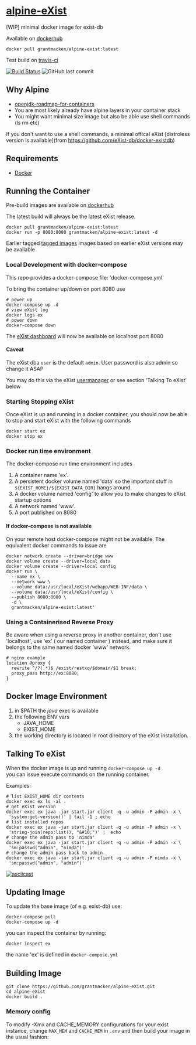 # [alpine-eXist](https://github.com/grantmacken/alpine-eXist)

[WIP] minimal docker image for exist-db

Available on [dockerhub](https://hub.docker.com/r/grantmacken/alpine-exist)

```
docker pull grantmacken/alpine-exist:latest
```

Test build on [travis-ci](https://travis-ci.org/grantmacken/alpine-eXist)

[![Build Status](https://travis-ci.org/grantmacken/alpine-eXist.svg?branch=master)](https://travis-ci.org/grantmacken/alpine-eXist)
![GitHub last commit](https://img.shields.io/github/last-commit/grantmacken/alpine-eXist.svg)

## Why Alpine

 - [openjdk-roadmap-for-containers](https://blogs.oracle.com/developers/official-docker-image-for-oracle-java-and-the-openjdk-roadmap-for-containers)
 - You are most likely already have alpine layers in your container stack
 - You might want minimal size image but also be able use shell commands (ls rm etc)

If you don't want to use a shell commands, 
a minimal offical eXist [distroless version is available](from https://github.com/eXist-db/docker-existdb) 


## Requirements
*   [Docker](https://www.docker.com)

## Running the Container
Pre-build images are available on [dockerhub](https://hub.docker.com/r/grantmacken/alpine-exist/)

The latest build will always be the latest eXist release.

```
docker pull grantmacken/alpine-exist:latest
docker run -p 8080:8080 grantmacken/alpine-exist:latest -d
```

Earlier tagged 
[tagged images](https://hub.docker.com/r/grantmacken/alpine-exist/tags)
images based on earlier eXist versions may be available


### Local Development with docker-compose

This repo provides a docker-compose file: 'docker-compose.yml'

To bring the container up/down on port 8080 use

```
# power up
docker-compose up -d
# view eXist log
docker logs ex
# power down
docker-compose down
```

The  [eXist dashboard](http://localhost:8080/)
will now be available on localhost port 8080

#### Caveat

The eXist dba `user` is the default `admin`.
User password is also admin so change it ASAP

You may do this via the eXist
[usermanager](http://localhost:8080/exist/apps/usermanager/index.html)
 or see section 'Talking To eXist' below

### Starting Stopping eXist

Once eXist is up and running in a docker container,
you should now be able to stop and start eXist with the following commands

```
docker start ex
docker stop ex
```

### Docker run time environment

The docker-compose run time environment includes
1. A container name 'ex'.
2. A persistent docker volume named 'data' so the
important stuff in `${EXIST_HOME}/${EXIST_DATA_DIR}`
hangs around.
3. A docker volume named 'config' to allow you to make changes to eXist startup options
4. A network named 'www'.
5. A port published on 8080

#### If docker-compose is not available

On your remote host docker-compose might not be available.
The equivalent docker commands to issue are

```
docker network create --driver=bridge www
docker volume create --driver=local data
docker volume create --driver=local config
docker run \
  --name ex \
  --network www \
  --volume data:/usr/local/eXist/webapp/WEB-INF/data \
  --volume data:/usr/local/eXist/config \
  --publish 8080:8080 \
  -d \
  grantmacken/alpine-exist:latest'
```

### Using a Containerised Reverse Proxy

Be aware when using a reverse proxy in another container,
don't use 'localhost', use 'ex' ( our named container ) instead,
and make sure it belongs to the same named docker 'www' network.

```
# nginx example
location @proxy {
  rewrite ^/?(.*)$ /exist/restxq/$domain/$1 break;
  proxy_pass http://ex:8080;
}
```

## Docker Image Environment

1. in $PATH the *java* exec is available
2. the following ENV vars
    * JAVA_HOME
    * EXIST_HOME
3.  the working directory is located in root directory of the eXist installation.

## Talking To eXist

When the docker image is up and running  `docker-compose up -d`  
you can issue execute commands on the running container.

Examples:

```
# list EXIST_HOME dir contents
docker exec ex ls -al .
# get eXist version
docker exec ex java -jar start.jar client -q -u admin -P admin -x \
 'system:get-version()' | tail -1 ; echo
# list installed repos
docker exec ex java -jar start.jar client -q -u admin -P admin -x \
 'string-join(repo:list(), "&#10;")' ;  echo
# change the admin pass to 'nimda'
docker exec ex java -jar start.jar client -q -u admin -P admin -x \
 'sm:passwd("admin", "nimda")'
# change the admin pass back to admin
docker exec ex java -jar start.jar client -q -u admin -P nimda -x \
 'sm:passwd("admin", "admin")'
```

[![asciicast](https://asciinema.org/a/TdZmETn9AXLd72jaNQVPnPoeC.png)](https://asciinema.org/a/TdZmETn9AXLd72jaNQVPnPoeC)


## Updating Image

To update the base image (of e.g. exist-db) use:
```
docker-compose pull
docker-compose up -d
```

you can inspect the container by running:
```
docker inspect ex
```
the name 'ex' is defined in `docker-compose.yml`

## Building Image

```
git clone https://github.com/grantmacken/alpine-eXist.git
cd alpine-eXist
docker build .
```

### Memory config
To modify -Xmx and CACHE_MEMORY configurations for your exist instance, 
change `MAX_MEM` and `CACHE_MEM` in `.env` and then build your image in the usual fashion:

